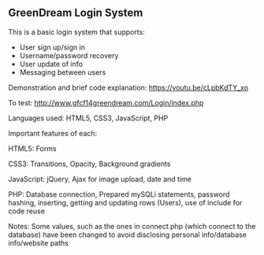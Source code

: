 GreenDream Login System
-----------------------

This is a basic login system that supports:

- User sign up/sign in
- Username/password recovery
- User update of info
- Messaging between users

Demonstration and brief code explanation: https://youtu.be/cLpbKdTY_xo

To test: http://www.gfcf14greendream.com/Login/index.php

Languages used: HTML5, CSS3, JavaScript, PHP

Important features of each:

HTML5: Forms

CSS3: Transitions, Opacity, Background gradients

JavaScript: jQuery, Ajax for image upload, date and time

PHP: Database connection, Prepared mySQLi statements, password hashing, inserting, getting and updating rows (Users), use of include for code reuse

Notes: Some values, such as the ones in connect.php (which connect to the database) have been changed to avoid disclosing personal info/database info/website paths
